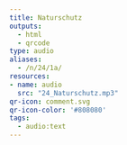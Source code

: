 ```yaml
---
title: Naturschutz
outputs:
  - html
  - qrcode
type: audio
aliases:
  - /n/24/1a/
resources:
- name: audio
  src: "24_Naturschutz.mp3"
qr-icon: comment.svg
qr-icon-color: '#808080'
tags:
  - audio:text
---
```

